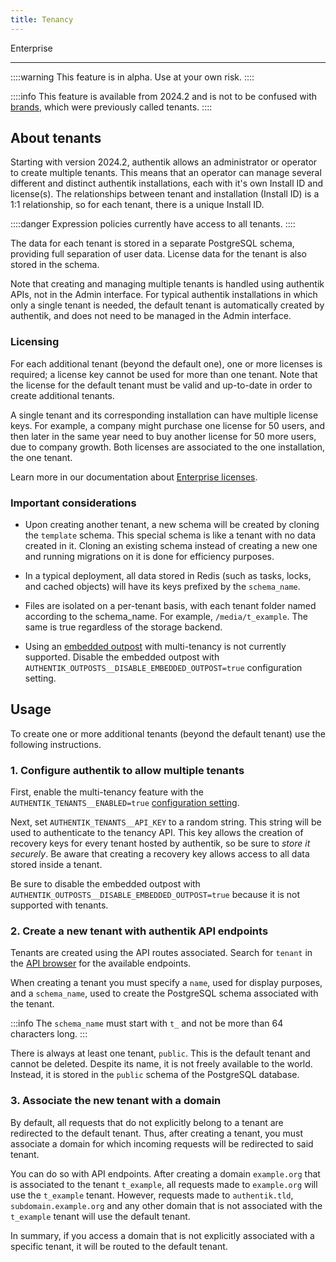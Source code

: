 ```yaml
---
title: Tenancy
---
```


<span class="badge badge--primary">Enterprise</span>

---

::::warning
This feature is in alpha. Use at your own risk.
::::

::::info
This feature is available from 2024.2 and is not to be confused with [brands](../customize/brands.md), which were previously called tenants.
::::

## About tenants

Starting with version 2024.2, authentik allows an administrator or operator to create multiple tenants. This means that an operator can manage several different and distinct authentik installations, each with it's own Install ID and license(s). The relationships between tenant and installation (Install ID) is a 1:1 relationship, so for each tenant, there is a unique Install ID.

::::danger
Expression policies currently have access to all tenants.
::::

The data for each tenant is stored in a separate PostgreSQL schema, providing full separation of user data. License data for the tenant is also stored in the schema.

Note that creating and managing multiple tenants is handled using authentik APIs, not in the Admin interface. For typical authentik installations in which only a single tenant is needed, the default tenant is automatically created by authentik, and does not need to be managed in the Admin interface.

### Licensing

For each additional tenant (beyond the default one), one or more licenses is required; a license key cannot be used for more than one tenant. Note that the license for the default tenant must be valid and up-to-date in order to create additional tenants.

A single tenant and its corresponding installation can have multiple license keys. For example, a company might purchase one license for 50 users, and then later in the same year need to buy another license for 50 more users, due to company growth. Both licenses are associated to the one installation, the one tenant.

Learn more in our documentation about [Enterprise licenses](../enterprise/manage-enterprise.md#license-management).

### Important considerations

- Upon creating another tenant, a new schema will be created by cloning the `template` schema. This special schema is like a tenant with no data created in it. Cloning an existing schema instead of creating a new one and running migrations on it is done for efficiency purposes.

- In a typical deployment, all data stored in Redis (such as tasks, locks, and cached objects) will have its keys prefixed by the `schema_name`.

- Files are isolated on a per-tenant basis, with each tenant folder named according to the schema_name. For example, `/media/t_example`. The same is true regardless of the storage backend.

- Using an [embedded outpost](../add-secure-apps/outposts/embedded/embedded.mdx) with multi-tenancy is not currently supported. Disable the embedded outpost with `AUTHENTIK_OUTPOSTS__DISABLE_EMBEDDED_OUTPOST=true` configuration setting.

## Usage

To create one or more additional tenants (beyond the default tenant) use the following instructions.

### 1. Configure authentik to allow multiple tenants

First, enable the multi-tenancy feature with the `AUTHENTIK_TENANTS__ENABLED=true` [configuration setting](../install-config/configuration/configuration.mdx).

Next, set `AUTHENTIK_TENANTS__API_KEY` to a random string. This string will be used to authenticate to the tenancy API. This key allows the creation of recovery keys for every tenant hosted by authentik, so be sure to _store it securely_. Be aware that creating a recovery key allows access to all data stored inside a tenant.

Be sure to disable the embedded outpost with `AUTHENTIK_OUTPOSTS__DISABLE_EMBEDDED_OUTPOST=true` because it is not supported with tenants.

### 2. Create a new tenant with authentik API endpoints

Tenants are created using the API routes associated. Search for `tenant` in the [API browser](../developer-docs/api/reference/authentik) for the available endpoints.

When creating a tenant you must specify a `name`, used for display purposes, and a `schema_name`, used to create the PostgreSQL schema associated with the tenant.

:::info
The `schema_name` must start with `t_` and not be more than 64 characters long.
:::

There is always at least one tenant, `public`. This is the default tenant and cannot be deleted. Despite its name, it is not freely available to the world. Instead, it is stored in the `public` schema of the PostgreSQL database.

### 3. Associate the new tenant with a domain

By default, all requests that do not explicitly belong to a tenant are redirected to the default tenant. Thus, after creating a tenant, you must associate a domain for which incoming requests will be redirected to said tenant.

You can do so with API endpoints. After creating a domain `example.org` that is associated to the tenant `t_example`, all requests made to `example.org` will use the `t_example` tenant. However, requests made to `authentik.tld`, `subdomain.example.org` and any other domain that is not associated with the `t_example` tenant will use the default tenant.

In summary, if you access a domain that is not explicitly associated with a specific tenant, it will be routed to the default tenant.
